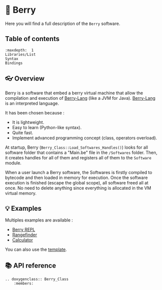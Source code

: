 # 🍓 Berry

Here you will find a full description of the `Berry` software.

## Table of contents

```{toctree}
:maxdepth:  1
Libraries/List
Syntax
Bindings
```

## 👓 Overview

Berry is a software that embed a berry virtual machine that allow the compilation and execution of [Berry-Lang](https://github.com/berry-lang/berry) (like a JVM for Java). [Berry-Lang](https://github.com/berry-lang/berry) is an interpreted language.

It has been chosen because :
- It is lightweight.
- Easy to learn (Python-like syntax).
- Quite fast.
- Implement advanced programming concept (class, operators overload).

At startup, Berry (`Berry_Class::Load_Softwares_Handles()`) looks for all software folder that contains a "Main.be" file in the `/Softwares` folder. Then, it creates handles for all of them and registers all of them to the `Software` module.

When a user launch a Berry software, the Softwares is firstly compiled to bytecode and then loaded in memory for execution. Once the software execution is finished (escape the global scope), all software freed all at once. No need to delete anything since everything is allocated in the VM virtual memory.

## 💡 Examples

Multiples examples are available :
- [Berry REPL](https://github.com/Xila-Project/Berry_REPL)
- [Rangefinder](https://github.com/Xila-Project/Rangefinder)
- [Calculator](https://github.com/Xila-Project/Calculator)

You can also use the [template](https://github.com/Xila-Project/Berry_Software_Template).

## 📚 API reference

```{eval-rst}
.. doxygenclass:: Berry_Class
    :members:
```